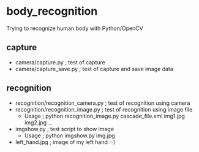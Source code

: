 # body_recognition
Trying to recognize human body with Python/OpenCV

## capture
- camera/capture.py ; test of capture
- camera/capture_save.py ; test of capture and save image data

## recognition
- recognition/recognition_camera.py ; test of recognition using camera
- recognition/recognition_image.py ; test of recognition using image file
  - Usage ; python recognition_image.py cascade_file.xml img1.jpg img2.jpg ...
- imgshow.py ; test script to show image
  - Usage ; python imgshow.py img.jpg 
- left_hand.jpg ; image of my left hand :-)
